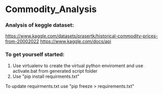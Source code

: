 # Commodity_Analysis

### Analysis of keggle dataset:

https://www.kaggle.com/datasets/prasertk/historical-commodity-prices-from-20002022
https://www.kaggle.com/docs/api

### To get yourself started:
1) Use virtualenv to create the virtual python enviroment and use activate.bat from generated script folder
2) Use "pip install requirments.txt"

To update requirments.txt use "pip freeze > requirements.txt"
